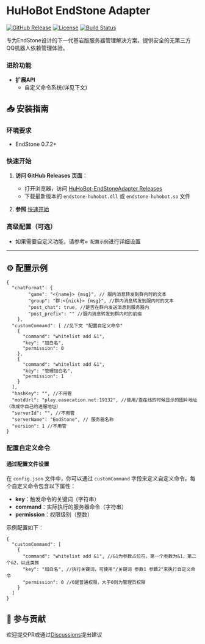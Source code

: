 # HuHoBot EndStone Adapter

[![GitHub Release](https://img.shields.io/github/v/release/HuHoBot/EndStoneAdapter?style=for-the-badge)](https://github.com/HuHoBot/EndStoneAdapter/releases)
[![License](https://img.shields.io/github/license/HuHoBot/EndStoneAdapter?style=for-the-badge)](https://github.com/HuHoBot/EndStoneAdapter/blob/main/LICENSE)
[![Build Status](https://img.shields.io/github/actions/workflow/status/HuHoBot/EndStoneAdapter/build.yml?style=for-the-badge)](https://github.com/HuHoBot/EndStoneAdapter/actions)

专为EndStone设计的下一代基岩版服务器管理解决方案，提供安全的无第三方QQ机器人依赖管理体验。

### 进阶功能

- **扩展API**
    - 自定义命令系统(详见下文)

## 📥 安装指南

### 环境要求

- EndStone 0.7.2+

### 快速开始

1. **访问 GitHub Releases 页面**：
    - 打开浏览器，访问 [HuHoBot-EndStoneAdapter Releases](https://github.com/HuHoBot/EndStoneAdapter/releases)
    - 下载最新版本的 `endstone-huhobot.dll` 或 `endstone-huhobot.so` 文件

2. **参照** [快速开始](../QuickStart/index.md)

### 高级配置（可选）

- 如果需要自定义功能，请参考`⚙️ 配置示例`进行详细设置

---

## ⚙️ 配置示例

```json5
{
  "chatFormat": {
		"game": "<{name}> {msg}", // 服内消息转发到群内时的文本
		"group": "群:<{nick}> {msg}", //群内消息转发到服内时的文本
		"post_chat": true, //是否在群内发送消息到服务器内
		"post_prefix": "" //服内消息转发到群内时的前缀
	},
  "customCommand": [ //见下文 "配置自定义命令"
    {
      "command": "whitelist add &1",
      "key": "加白名",
      "permission": 0
    },
    {
      "command": "whitelist add &1",
      "key": "管理加白名",
      "permission": 1
    }
  ],
  "hashKey": "", //不用管
  "motdUrl": "play.easecation.net:19132", //使用/查在线的时候显示的图片地址（改成你自己的进服地址）
  "serverId": "", //不用管
  "serverName": "EndStone", // 服务器名称
  "version": 1 //不用管
}

```


### 配置自定义命令

#### 通过配置文件设置

在 `config.json` 文件中，你可以通过 `customCommand` 字段来定义自定义命令。每个自定义命令包含以下属性：

- **key**：触发命令的关键词（字符串）
- **command**：实际执行的服务器命令（字符串）
- **permission**：权限级别（整数）

示例配置如下：

```json5
{
  "customCommand": [
    {
      "command": "whitelist add &1", //&1为参数占位符，第一个参数为&1，第二个&2，以此类推
      "key": "加白名", //执行关键词，可使用"/关键词 参数1 参数2"来执行自定义命令
      "permission": 0 //0是普通权限，大于0则为管理员权限
    }
  ]
}
```

## 🤝 参与贡献

欢迎提交PR或通过[Discussions](https://github.com/HuHoBot/EndStoneAdapter/discussions)提出建议

